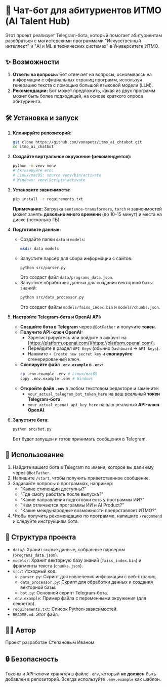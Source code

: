# 🤖 Чат-бот для абитуриентов ИТМО (AI Talent Hub)

Этот проект реализует Telegram-бота, который помогает абитуриентам разобраться с магистерскими программами "Искусственный интеллект" и "AI и ML в технических системах" в Университете ИТМО.

## ✨ Возможности

1.  **Ответы на вопросы:** Бот отвечает на вопросы, основываясь на информации с официальных страниц программ, используя генерацию текста с помощью большой языковой модели (LLM).
2.  **Рекомендации:** Бот может предложить, какая из двух программ может быть более подходящей, на основе краткого опроса абитуриента.

## 🛠 Установка и запуск

1.  **Клонируйте репозиторий:**
    ```bash
    git clone https://github.com/vonapetz/itmo_ai_chtabot.git
    cd itmo_ai_chatbot
    ```

2.  **Создайте виртуальное окружение (рекомендуется):**
    ```bash
    python -m venv venv
    # Активируйте его:
    # Linux/macOS: source venv/bin/activate
    # Windows: venv\Scripts\activate
    ```

3.  **Установите зависимости:**
    ```bash
    pip install -r requirements.txt
    ```
    **Примечание:** Загрузка `sentence-transformers`, `torch` и зависимостей может занять **довольно много времени** (до 10-15 минут) и места на диске (несколько ГБ).

4.  **Подготовьте данные:**
    *   Создайте папки `data` и `models`:
        ```bash
        mkdir data models
        ```
    *   Запустите парсер для сбора информации с сайтов:
        ```bash
        python src/parser.py
        ```
        Это создаст файл `data/programs_data.json`.
    *   Запустите обработчик данных для создания векторной базы знаний:
        ```bash
        python src/data_processor.py
        ```
        Это создаст файлы `models/faiss_index.bin` и `models/chunks.json`.

5.  **Настройте Telegram-бота и OpenAI API:**
    *   **Создайте бота в Telegram** через `@BotFather` и получите **токен**.
    *   **Получите API-ключ OpenAI:**
        *   Зарегистрируйтесь или войдите в аккаунт на [https://platform.openai.com/](https://platform.openai.com/).
        *   Перейдите в раздел `API Keys` (обычно `Dashboard` -> `API keys`).
        *   Нажмите `+ Create new secret key` и **скопируйте** сгенерированный ключ.
    *   **Скопируйте файл `.env.example` в `.env`:**
        ```bash
        cp .env.example .env # Linux/macOS
        copy .env.example .env # Windows
        ```
    *   **Откройте файл `.env`** в любом текстовом редакторе и замените:
        *   `your_actual_telegram_bot_token_here` на ваш реальный **токен Telegram-бота**.
        *   `your_actual_openai_api_key_here` на ваш реальный **API-ключ OpenAI**.

6.  **Запустите бота:**
    ```bash
    python src/bot.py
    ```
    Бот будет запущен и готов принимать сообщения в Telegram.

## 💬 Использование

1.  Найдите вашего бота в Telegram по имени, которое вы дали ему через `@BotFather`.
2.  Напишите `/start`, чтобы получить приветственное сообщение.
3.  Задавайте вопросы о программах, например:
    *   "Какие стипендии доступны?"
    *   "Где смогу работать после выпуска?"
    *   "Какие направления подготовки есть у программы ИИ?"
    *   "Чем отличаются программы ИИ и AI Product?"
    *   "Какие международные возможности предоставляет ИТМО?"
4.  Чтобы получить рекомендацию по программе, напишите `/recommend` и следуйте инструкциям бота.

## 📁 Структура проекта

*   `data/`: Хранит сырые данные, собранные парсером (`programs_data.json`).
*   `models/`: Хранит векторную базу знаний (`faiss_index.bin`) и фрагменты текста (`chunks.json`).
*   `src/`: Исходный код.
    *   `parser.py`: Скрипт для извлечения информации с веб-страниц.
    *   `data_processor.py`: Скрипт для обработки данных и создания векторной базы.
    *   `bot.py`: Основной скрипт Telegram-бота.
*   `.env.example`: Пример файла с переменными окружения (для секретов).
*   `requirements.txt`: Список Python-зависимостей.
*   `README.md`: Этот файл.

## 👨‍💻 Автор

Проект разработан Степановым Иваном.

## 🔒 Безопасность

Токены и API-ключи хранятся в файле `.env`, который **не должен** быть добавлен в репозиторий. Всегда используйте `.env.example` как шаблон.
